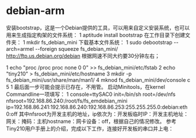 # debian-arm

安装bootstrap，这是一个Debian提供的工具，可以用来自定义安装系统，也可以用来生成指定构架的文件系统：
1	aptitude install bootstrap
在工作目录下创建文件夹：
1	mkdir fs_debian_mini
下载基本文件系统：
1	sudo debootstrap --arch=armel --foreign squeeze fs_debian_mini/ http://ftp.us.debian.org/debian
根据网速不同大约要30分钟左右；

1	echo "proc /proc proc none 0 0" >> fs_debian_mini/etc/fstab 
2	echo "tiny210" > fs_debian_mini/etc/hostname 
3	mkdir -p fs_debian_mini/usr/share/man/man1/ 
4	mknod fs_debian_mini/dev/console c 5 1
最后面一步可能会提示已存在，不用管。
启动Minitools，在kernel Commandline一项填写： 
1	console=ttySAC0 init=/bin/sh root=/dev/nfs nfsroot=192.168.86.240:/root/fs/fs_emdebian_mini ip=192.168.86.241:192.168.86.240:192.168.86.253:255.255.255.0:debian:eth0:off
其中nfsroot为开发主机的地址，ip依次为：开发板临时IP：开发主机地址：网关：掩码：主机hostname：网卡设备：off，根据自己的情况修改。
参考Tiny210用户手册上的介绍，完成以下工作，连接好开发板的串口并上电：  
